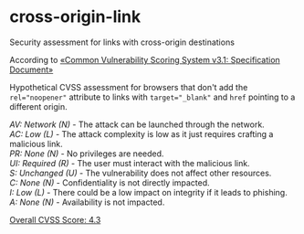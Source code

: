 # cross-origin-link

Security assessment for links with cross-origin destinations

According to [«Common Vulnerability Scoring System v3.1: Specification Document»](https://www.first.org/cvss/v3.1/specification-document)

Hypothetical CVSS assessment for browsers that don't add the `rel="noopener"` attribute to links with `target="_blank"` and `href` pointing to a different origin.

_AV: Network (N)_ - The attack can be launched through the network.\
_AC: Low (L)_ - The attack complexity is low as it just requires crafting a malicious link.\
_PR: None (N)_ - No privileges are needed.\
_UI: Required (R)_ - The user must interact with the malicious link.\
_S: Unchanged (U)_ - The vulnerability does not affect other resources.\
_C: None (N)_ - Confidentiality is not directly impacted.\
_I: Low (L)_ - There could be a low impact on integrity if it leads to phishing.\
_A: None (N)_ - Availability is not impacted.

[Overall CVSS Score: 4.3](https://nvd.nist.gov/vuln-metrics/cvss/v3-calculator?vector=AV:N/AC:L/PR:N/UI:R/S:U/C:N/I:L/A:N&version=3.1)
